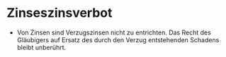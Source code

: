 # Zinseszinsverbot

- Von Zinsen sind Verzugszinsen nicht zu entrichten. Das Recht des Gläubigers auf Ersatz des durch den Verzug entstehenden Schadens bleibt unberührt.

